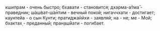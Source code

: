 кшипрам - очень быстро; бхавати - становится; дхарма-а̄тма̄ - праведник; ш́аш́ват-ш́а̄нтим - вечный покой; нигаччхати - достигает; каунтейа - о сын Кунти; пратиджа̄нӣхи - заявляй; на - не; ме - Мой; бхактах̣ - преданный; пран̣аш́йати - погибает.